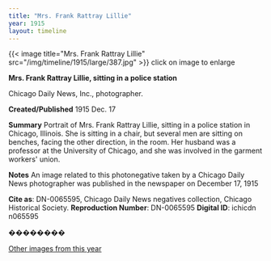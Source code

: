 ```yaml
---
title: "Mrs. Frank Rattray Lillie"
year: 1915
layout: timeline
---
```


{{< image title="Mrs. Frank Rattray Lillie" src="/img/timeline/1915/large/387.jpg" >}}
click on image to enlarge

__**Mrs. Frank Rattray Lillie, sitting in a police station**__

Chicago Daily News, Inc., photographer.

**Created/Published**
1915 Dec. 17

**Summary**
Portrait of Mrs. Frank Rattray Lillie, sitting in a police station in Chicago, Illinois. She is sitting in a chair, but several men are sitting on benches, facing the other direction, in the room. Her husband was a professor at the University of Chicago, and she was involved in the garment workers' union.

**Notes**
An image related to this photonegative taken by a Chicago Daily News photographer was published in the newspaper on December 17, 1915

__Cite as__: DN-0065595, Chicago Daily News negatives collection, Chicago Historical Society.
__Reproduction Number__: DN-0065595
__Digital ID__: ichicdn n065595

��������  

[Other images from this year](/historical/timeline/1915)